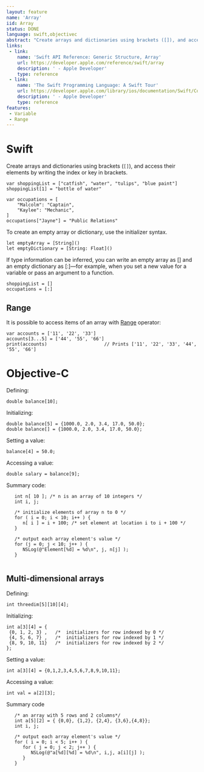 ```yaml
---
layout: feature
name: 'Array'
iid: Array
status: DONE
language: swift,objectivec
abstract: "Create arrays and dictionaries using brackets ([]), and access their elements by writing the index or key in brackets."
links:
 - link:
    name: 'Swift API Reference: Generic Structure, Array'
    url: https://developer.apple.com/reference/swift/array
    description: ' - Apple Developer'
    type: reference
 - link:
    name: 'The Swift Programming Language: A Swift Tour'
    url: https://developer.apple.com/library/ios/documentation/Swift/Conceptual/Swift_Programming_Language/GuidedTour.html#//apple_ref/doc/uid/TP40014097-CH2-ID1
    description: ' - Apple Developer'
    type: reference
features:
 - Variable
 - Range
---
```


# Swift

Create arrays and dictionaries using brackets (`[]`), and access their elements by writing the index or key in brackets.

<pre><code>var shoppingList = ["catfish", "water", "tulips", "blue paint"]
shoppingList[1] = "bottle of water"
 
var occupations = [
    "Malcolm": "Captain",
    "Kaylee": "Mechanic",
]
occupations["Jayne"] = "Public Relations"
</code></pre>

To create an empty array or dictionary, use the initializer syntax.

<pre><code>let emptyArray = [String]()
let emptyDictionary = [String: Float]()
</code></pre>

If type information can be inferred, you can write an empty array as [] and an empty dictionary as [:]—for example, when you set a new value for a variable or pass an argument to a function.

<pre><code>shoppingList = []
occupations = [:]
</code></pre>

## Range

It is possible to access items of an array with [Range](/Range) operator:

```
var accounts = ['11', '22', '33']
accounts[3...5] = ['44', '55', '66']
print(accounts)                     // Prints ['11', '22', '33', '44', '55', '66']
```



# Objective-C

Defining:

```
double balance[10];
```

Initializing:

```
double balance[5] = {1000.0, 2.0, 3.4, 17.0, 50.0};
double balance[] = {1000.0, 2.0, 3.4, 17.0, 50.0};
```

Setting a value:

```
balance[4] = 50.0;
```

Accessing a value:

```
double salary = balance[9];
```

Summary code:

```
   int n[ 10 ]; /* n is an array of 10 integers */
   int i, j;
 
   /* initialize elements of array n to 0 */         
   for ( i = 0; i < 10; i++ ) {
      n[ i ] = i + 100; /* set element at location i to i + 100 */
   }
   
   /* output each array element's value */
   for (j = 0; j < 10; j++ ) {
      NSLog(@"Element[%d] = %d\n", j, n[j] );
   }
 
```

## Multi-dimensional arrays

Defining:

```
int threedim[5][10][4];
```

Initializing:

```
int a[3][4] = {  
 {0, 1, 2, 3} ,   /*  initializers for row indexed by 0 */
 {4, 5, 6, 7} ,   /*  initializers for row indexed by 1 */
 {8, 9, 10, 11}   /*  initializers for row indexed by 2 */
};
```

Setting a value:

```
int a[3][4] = {0,1,2,3,4,5,6,7,8,9,10,11};
```

Accessing a value:

```
int val = a[2][3];
```

Summary code

```
   /* an array with 5 rows and 2 columns*/
   int a[5][2] = { {0,0}, {1,2}, {2,4}, {3,6},{4,8}};
   int i, j;
 
   /* output each array element's value */
   for ( i = 0; i < 5; i++ ) {
      for ( j = 0; j < 2; j++ ) {
         NSLog(@"a[%d][%d] = %d\n", i,j, a[i][j] );
      }
   }
```